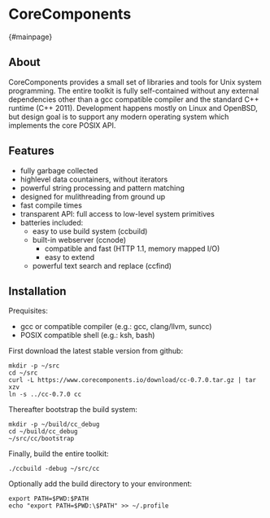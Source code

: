CoreComponents
==============

{#mainpage}


About
-----

CoreComponents provides a small set of libraries and tools for Unix system programming.
The entire toolkit is fully self-contained without any external dependencies other than a gcc
compatible compiler and the standard C++ runtime (C++ 2011). Development happens mostly on Linux and
OpenBSD, but design goal is to support any modern operating system which implements the
core POSIX API.

Features
--------

 * fully garbage collected
 * highlevel data countainers, without iterators
 * powerful string processing and pattern matching
 * designed for mulithreading from ground up
 * fast compile times
 * transparent API: full access to low-level system primitives
 * batteries included:
   * easy to use build system (ccbuild)
   * built-in webserver (ccnode)
     * compatible and fast (HTTP 1.1, memory mapped I/O)
     * easy to extend
   * powerful text search and replace (ccfind)

Installation
------------

Prequisites:
 * gcc or compatible compiler (e.g.: gcc, clang/llvm, suncc)
 * POSIX compatible shell (e.g.: ksh, bash)

First download the latest stable version from github:
```
mkdir -p ~/src
cd ~/src
curl -L https://www.corecomponents.io/download/cc-0.7.0.tar.gz | tar xzv
ln -s ../cc-0.7.0 cc
```

Thereafter bootstrap the build system:
```
mkdir -p ~/build/cc_debug
cd ~/build/cc_debug
~/src/cc/bootstrap
```

Finally, build the entire toolkit:
```
./ccbuild -debug ~/src/cc
```

Optionally add the build directory to your environment:
```
export PATH=$PWD:$PATH
echo "export PATH=$PWD:\$PATH" >> ~/.profile
```
